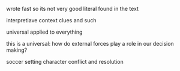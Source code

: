 wrote fast so its not very good
literal found in the text

interpretiave
context clues and such 

universal
applied to everything

this is a universal:
how do external forces play a role in our decision making?

soccer
setting
character
conflict
and resolution


